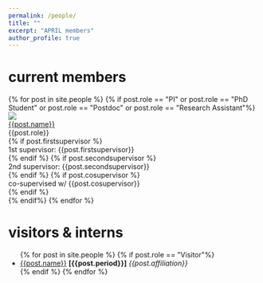 ```yaml
---
permalink: /people/
title: ""
excerpt: "APRIL members"
author_profile: true
---
```


<h1>current members</h1>
<div id="current-members">
  {% for post in site.people %}
    {% if post.role == "PI" or post.role == "PhD Student" or post.role == "Postdoc" or post.role == "Research Assistant"%}
      <div class="lab-member">
          <div class="lab-member-pic">
          <img src="{{post.image}}">
          </div>
          <div class="lab-member-data">
              <div class="member-name"><a href="{{post.url}}">{{post.name}}</a></div>
              <div class="member-role">{{post.role}}</div>
              {% if post.firstsupervisor %}
              <div class="member-role-sup">1st supervisor: {{post.firstsupervisor}}</div>
              {% endif %}
              {% if post.secondsupervisor %}
              <div class="member-role-sup">2nd supervisor: {{post.secondsupervisor}}</div>
              {% endif %}
              {% if post.cosupervisor %}
              <div class="member-role-sup">co-supervised w/ {{post.cosupervisor}}</div>
              {% endif %}
          </div>
      </div>
    {% endif%}
  {% endfor %}
</div>

<h1>visitors & interns</h1>
<div id="visitors-interns">
  <ul id="visitor-list">
    {% for post in site.people %}
        {% if post.role == "Visitor"%}
        <li> <a href="{{post.url}}">{{post.name}}</a> <b>[{{post.period}}]</b> <span><i>{{post.affiliation}}</i></span>
        </li>
        {% endif %}
    {% endfor %}
  </ul>
</div>
 
<!--<h1>past members</h1> -->